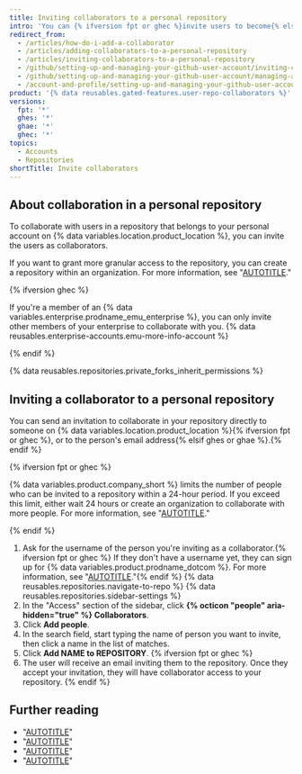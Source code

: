 ```yaml
---
title: Inviting collaborators to a personal repository
intro: 'You can {% ifversion fpt or ghec %}invite users to become{% else %}add users as{% endif %} collaborators to your personal repository.'
redirect_from:
  - /articles/how-do-i-add-a-collaborator
  - /articles/adding-collaborators-to-a-personal-repository
  - /articles/inviting-collaborators-to-a-personal-repository
  - /github/setting-up-and-managing-your-github-user-account/inviting-collaborators-to-a-personal-repository
  - /github/setting-up-and-managing-your-github-user-account/managing-access-to-your-personal-repositories/inviting-collaborators-to-a-personal-repository
  - /account-and-profile/setting-up-and-managing-your-github-user-account/managing-access-to-your-personal-repositories/inviting-collaborators-to-a-personal-repository
product: '{% data reusables.gated-features.user-repo-collaborators %}'
versions:
  fpt: '*'
  ghes: '*'
  ghae: '*'
  ghec: '*'
topics:
  - Accounts
  - Repositories
shortTitle: Invite collaborators
---
```

## About collaboration in a personal repository

To collaborate with users in a repository that belongs to your personal account on {% data variables.location.product_location %}, you can invite the users as collaborators.

If you want to grant more granular access to the repository, you can create a repository within an organization. For more information, see "[AUTOTITLE](/get-started/learning-about-github/access-permissions-on-github)."

{% ifversion ghec %}

If you're a member of an {% data variables.enterprise.prodname_emu_enterprise %}, you can only invite other members of your enterprise to collaborate with you. {% data reusables.enterprise-accounts.emu-more-info-account %}

{% endif %}

{% data reusables.repositories.private_forks_inherit_permissions %}

## Inviting a collaborator to a personal repository

You can send an invitation to collaborate in your repository directly to someone on {% data variables.location.product_location %}{% ifversion fpt or ghec %}, or to the person's email address{% elsif ghes or ghae %}.{% endif %}

{% ifversion fpt or ghec %}

{% data variables.product.company_short %} limits the number of people who can be invited to a repository within a 24-hour period. If you exceed this limit, either wait 24 hours or create an organization to collaborate with more people. For more information, see "[AUTOTITLE](/organizations/collaborating-with-groups-in-organizations/creating-a-new-organization-from-scratch)."

{% endif %}

1. Ask for the username of the person you're inviting as a collaborator.{% ifversion fpt or ghec %} If they don't have a username yet, they can sign up for {% data variables.product.prodname_dotcom %}. For more information, see "[AUTOTITLE](/get-started/signing-up-for-github/signing-up-for-a-new-github-account)."{% endif %}
{% data reusables.repositories.navigate-to-repo %}
{% data reusables.repositories.sidebar-settings %}
1. In the "Access" section of the sidebar, click **{% octicon "people" aria-hidden="true" %} Collaborators**.
1. Click **Add people**.
1. In the search field, start typing the name of person you want to invite, then click a name in the list of matches.
1. Click **Add NAME to REPOSITORY**.
{% ifversion fpt or ghec %}
1. The user will receive an email inviting them to the repository. Once they accept your invitation, they will have collaborator access to your repository.
{% endif %}

## Further reading

- "[AUTOTITLE](/account-and-profile/setting-up-and-managing-your-personal-account-on-github/managing-personal-account-settings/permission-levels-for-a-personal-account-repository#collaborator-access-for-a-repository-owned-by-a-personal-account)"
- "[AUTOTITLE](/account-and-profile/setting-up-and-managing-your-personal-account-on-github/managing-access-to-your-personal-repositories/removing-a-collaborator-from-a-personal-repository)"
- "[AUTOTITLE](/account-and-profile/setting-up-and-managing-your-personal-account-on-github/managing-access-to-your-personal-repositories/removing-yourself-from-a-collaborators-repository)"
- "[AUTOTITLE](/organizations/organizing-members-into-teams)"
